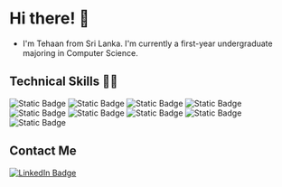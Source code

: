 # Hi there! 👋 
- I'm Tehaan from Sri Lanka. I'm currently a first-year undergraduate majoring in Computer Science.

## Technical Skills 🧑‍💻
![Static Badge](https://img.shields.io/badge/Node.js-green?style=Flat&logo=Node.js)
![Static Badge](https://img.shields.io/badge/Angular-red?style=Flat&logo=Angular)
![Static Badge](https://img.shields.io/badge/Ionic-white?style=Flat&logo=Ionic&labelColor=white&color=blue)
![Static Badge](https://img.shields.io/badge/C%23-purple?style=Flat&logo=C%23)
![Static Badge](https://img.shields.io/badge/Alpine.js-blue?style=Flat&logo=alpine.js)
![Static Badge](https://img.shields.io/badge/PHP-white?style=Flat&logo=PHP)
![Static Badge](https://img.shields.io/badge/Python-blue?style=Flat&logo=python&logoColor=white)
![Static Badge](https://img.shields.io/badge/HTML5-white?style=Flat&logo=HTML5&logoColor=orange&labelColor=white&color=orange)
![Static Badge](https://img.shields.io/badge/CSS3-white?style=Flat&logo=CSS3&logoColor=blue&labelColor=white&color=blue)



## Contact Me
[![LinkedIn Badge](https://img.shields.io/badge/LinkedIn-blue?style=Flat&logo=LinkedIn&link=https%3A%2F%2Fwww.linkedin.com%2Fin%2Ftehaan-perera%2F)](https://www.linkedin.com/in/tehaan-perera/)


